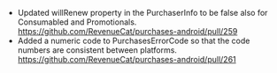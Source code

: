 - Updated willRenew property in the PurchaserInfo to be false also for Consumabled and Promotionals.
  https://github.com/RevenueCat/purchases-android/pull/259
- Added a numeric code to PurchasesErrorCode so that the code numbers are consistent between platforms.
  https://github.com/RevenueCat/purchases-android/pull/261
